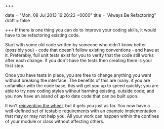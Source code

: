 +++
 
date = "Mon, 08 Jul 2013 16:26:23 +0000"
title = "Always Be Refactoring"
draft = false
 
+++
If there is one thing you can do to improve your coding skills, it would have to be refactoring existing code.

Start with some old code written by someone who didn't know better (possibly you) - code that doesn't follow existing conventions - and have at it. Preferably, full unit tests exist for you to verify that the code still works after each change. If you don't have the tests then creating them is your first step.

Once you have tests in place, you are free to change anything you want without breaking the interface. The benefits of this are many: if you are unfamiliar with the code base, this will get you up to speed quickly; you are able to try new coding styles without harming existing, outside code; and you now have an island of up to date code that can be built upon.

It isn't <a title="Coding Horror: Don't Reinvent the Wheel, Unless You Plan on Learning More About Wheels" href="http://www.codinghorror.com/blog/2009/02/dont-reinvent-the-wheel-unless-you-plan-on-learning-more-about-wheels.html">reinventing the wheel</a>, but it gets you just as far. You now have a well-defined set of testable requirements with an example implementation that may or may not help you. All your work can happen within the confines of your module or class without affecting others.
